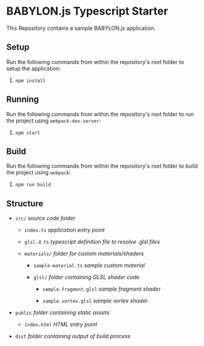 # BABYLON.js Typescript Starter

This Repository contains a sample BABYLON.js application.

## Setup

Run the following commands from within the repository's root folder to setup the application:

1. `npm install`

## Running

Run the following commands from within the repository's root folder to run the project using `webpack-dev-server`:

1. `npm start`

## Build

Run the following commands from within the repository's root folder to build the project using `webpack`:

1. `npm run build`

## Structure

- `src/` *source code folder*

    - `index.ts` *application entry point*

    - `glsl.d.ts` *typescript definition file to resolve .glsl files*

    - `materials/` *folder for custom materials/shaders*

        - `sample-material.ts` *sample custom material*

        - `glsl/` *folder containing GLSL shader code*

            - `sample.fragment.glsl` *sample fragment shader*

            - `sample.vertex.glsl` *sample vertex shader*

- `public` *folder containing static assets*

    - `index.html` *HTML entry point*

- `dist` *folder containing output of build process*
